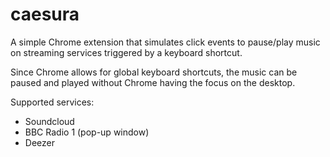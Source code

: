 # caesura

A simple Chrome extension that simulates click events to pause/play music on streaming services triggered by a keyboard shortcut. 

Since Chrome allows for global keyboard shortcuts, the music can be paused and played without Chrome having the focus on the desktop.


Supported services:
- Soundcloud
- BBC Radio 1 (pop-up window)
- Deezer
